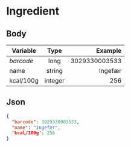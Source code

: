 # Ingredient

## Body
| Variable      | Type           | Example       |
| ------------- |:--------------:| -------------:|
| _barcode_   | long           | 3029330003533 |
| name          | string         | Ingefær       |
| kcal/100g     | integer        | 256           |

## Json
```json
{
  "barcode": 3029330003533,
  "name": "Ingefær",
  'kcal/100g': 256
}
```